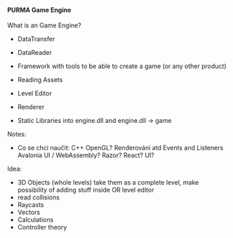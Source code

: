 #### PURMA Game Engine

What is an Game Engine?

 - DataTransfer
 - DataReader
 - Framework with tools to be able to create a game (or any other product)
 - Reading Assets
 - Level Editor
 - Renderer

 - Static Libraries into engine.dll and engine.dll -> game

Notes:
 - Co se chci naučit:
    C++
    OpenGL? Renderování atd
    Events and Listeners
    Avalonia UI / WebAssembly? Razor? React? UI?
    
 
Idea:
 - 3D Objects (whole levels)
 take them as a complete level, make possibility of adding stuff inside OR level editor
 - read collisions
 - Raycasts
 - Vectors
 - Calculations
 - Controller theory
